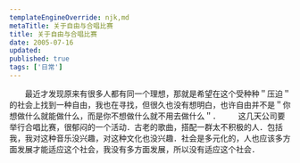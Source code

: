 ```yaml
---
templateEngineOverride: njk,md
metaTitle: 关于自由与合唱比赛
title: 关于自由与合唱比赛
date: 2005-07-16
updated:
published: true
tags: ['日常']
---
```


<div class="col-start-3 col-end-9">
　　最近才发现原来有很多人都有同一个理想，那就是希望在这个受种种＂压迫＂的社会上找到一种自由，我也在寻找，但很久也没有想明白，也许自由并不是＂你想做什么就能做什么，而是你不想做什么就不用去做什么＂．  
　　这几天公司要举行合唱比赛，很郁闷的一个活动．古老的歌曲，搭配一群太不积极的人．包括我，我对这种音乐没兴趣，对这种文化也没兴趣．社会是多元化的，人也应该多方面发展才能适应这个社会，我没有多方面发展，所以没有适应这个社会．
</div>

